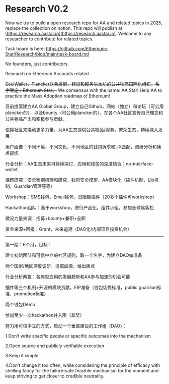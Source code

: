 # Research V0.2

Now we try to build a open research repo for AA and related topics in 2025, replace the collection on notion.
This repo will publish at [https://research.aastar.io](https://research.aastar.io).
Welcome to any researcher to contribute for related topics.


Task board is here: https://github.com/Ethereum-Star/Research/blob/main/task-board.md

No founders, just contributors.

Research on Ethereum Accounts related

~~SoulWallet，Plancker联合发起，建设和服务以太坊的公共物品国际化组织，名字暂定：Ethereum Star。~~
We consensus with the name: AA Star! Help AA to practice the Mass Adoption roadmap of Ethereum!

目前提案建立AA Global Group，建立自己Github，网站（独立）和论坛（可公用plancker的），以及bounty（可公用plancker的），在各个AA社区宣传自己理念和公共物品产出和积极参与贡献。

依靠社区来撬动更多力量，为AA生态提供公共物品/服务，繁荣生态，持续深入发展：

用户画像：不同环境，不同文化，不同地区的钱包诉求和UX匹配，调研分析和痛点提炼

行业分析：AA生态未来可持续探讨，应用和钱包的深度结合：no-interface-wallet

课题研究：安全案例梳理和研究，钱包安全模型，AA模块化（插件机制，Lib机制，Guardian管理等等）

Workshop：SMS钱包，Email钱包，日限额插件（20多个插件可workshop）

Hackathon组队：基于workshop，进行产品化，组件小组，参加全球黑客松

建设力量来源：招募+bounty+兼职+全职

资金来源+回报：Grant，未来追溯（DAO化/内部项目投资机会）

-------

第一期：6个月，目标：

建立初始团队和可信中立的社区规则，取一个名字，为建立DAO做准备

两个国家/地区深度调研，提取画像，给出痛点

行业分析两篇：各典型应用的发展趋势和AA参与加速的机会可能

插件等三个机制+开源的模块贡献，EIP准备（钱包切换标准，public guardian标准，promotion标准）

两个钱包Demo

参加至少一次hackathon并入围（拿奖）

努力用可信中立的方式，启动一个垂直建设的工作组（DAO）：

1.Don’t write specific people or specific outcomes into the mechanism 

2.Open source and publicly verifiable execution 

3.Keep it simple 

4.Don’t change it too often, while considering the principle of efficacy with shelling fancy for the failure-safe feasible mechanism for the moment and keep striving to get closer to credible neutrality.
